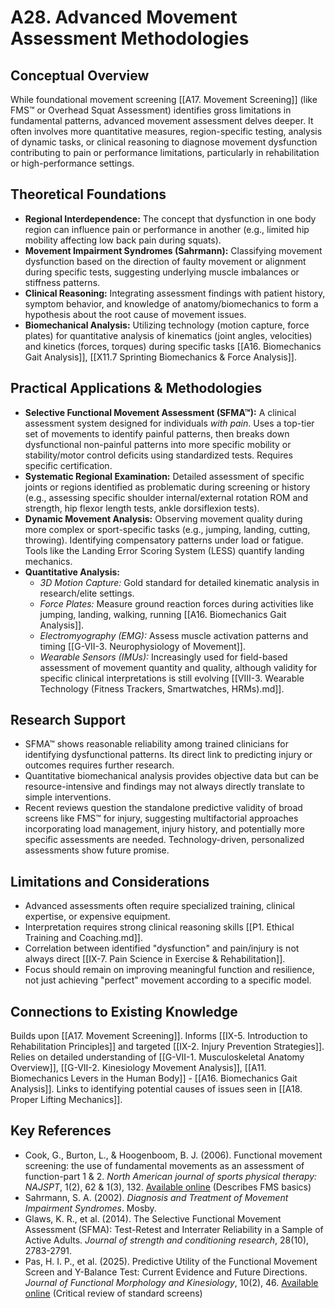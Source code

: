 # A28. Advanced Movement Assessment Methodologies

## Conceptual Overview

While foundational movement screening [[A17. Movement Screening]] (like FMS™ or Overhead Squat Assessment) identifies gross limitations in fundamental patterns, advanced movement assessment delves deeper. It often involves more quantitative measures, region-specific testing, analysis of dynamic tasks, or clinical reasoning to diagnose movement dysfunction contributing to pain or performance limitations, particularly in rehabilitation or high-performance settings.

## Theoretical Foundations

- **Regional Interdependence:** The concept that dysfunction in one body region can influence pain or performance in another (e.g., limited hip mobility affecting low back pain during squats).
- **Movement Impairment Syndromes (Sahrmann):** Classifying movement dysfunction based on the direction of faulty movement or alignment during specific tests, suggesting underlying muscle imbalances or stiffness patterns.
- **Clinical Reasoning:** Integrating assessment findings with patient history, symptom behavior, and knowledge of anatomy/biomechanics to form a hypothesis about the root cause of movement issues.
- **Biomechanical Analysis:** Utilizing technology (motion capture, force plates) for quantitative analysis of kinematics (joint angles, velocities) and kinetics (forces, torques) during specific tasks [[A16. Biomechanics Gait Analysis]], [[X11.7 Sprinting Biomechanics & Force Analysis]].

## Practical Applications & Methodologies

- **Selective Functional Movement Assessment (SFMA™):** A clinical assessment system designed for individuals _with pain_. Uses a top-tier set of movements to identify painful patterns, then breaks down dysfunctional non-painful patterns into more specific mobility or stability/motor control deficits using standardized tests. Requires specific certification.
- **Systematic Regional Examination:** Detailed assessment of specific joints or regions identified as problematic during screening or history (e.g., assessing specific shoulder internal/external rotation ROM and strength, hip flexor length tests, ankle dorsiflexion tests).
- **Dynamic Movement Analysis:** Observing movement quality during more complex or sport-specific tasks (e.g., jumping, landing, cutting, throwing). Identifying compensatory patterns under load or fatigue. Tools like the Landing Error Scoring System (LESS) quantify landing mechanics.
- **Quantitative Analysis:**
    - _3D Motion Capture:_ Gold standard for detailed kinematic analysis in research/elite settings.
    - _Force Plates:_ Measure ground reaction forces during activities like jumping, landing, walking, running [[A16. Biomechanics Gait Analysis]].
    - _Electromyography (EMG):_ Assess muscle activation patterns and timing [[G-VII-3. Neurophysiology of Movement]].
    - _Wearable Sensors (IMUs):_ Increasingly used for field-based assessment of movement quantity and quality, although validity for specific clinical interpretations is still evolving [[VIII-3. Wearable Technology (Fitness Trackers, Smartwatches, HRMs).md]].

## Research Support

- SFMA™ shows reasonable reliability among trained clinicians for identifying dysfunctional patterns. Its direct link to predicting injury or outcomes requires further research.
- Quantitative biomechanical analysis provides objective data but can be resource-intensive and findings may not always directly translate to simple interventions.
- Recent reviews question the standalone predictive validity of broad screens like FMS™ for injury, suggesting multifactorial approaches incorporating load management, injury history, and potentially more specific assessments are needed. Technology-driven, personalized assessments show future promise.

## Limitations and Considerations

- Advanced assessments often require specialized training, clinical expertise, or expensive equipment.
- Interpretation requires strong clinical reasoning skills [[P1. Ethical Training and Coaching.md]].
- Correlation between identified "dysfunction" and pain/injury is not always direct [[IX-7. Pain Science in Exercise & Rehabilitation]].
- Focus should remain on improving meaningful function and resilience, not just achieving "perfect" movement according to a specific model.

## Connections to Existing Knowledge

Builds upon [[A17. Movement Screening]]. Informs [[IX-5. Introduction to Rehabilitation Principles]] and targeted [[IX-2. Injury Prevention Strategies]]. Relies on detailed understanding of [[G-VII-1. Musculoskeletal Anatomy Overview]], [[G-VII-2. Kinesiology Movement Analysis]], [[A11. Biomechanics Levers in the Human Body]] - [[A16. Biomechanics Gait Analysis]]. Links to identifying potential causes of issues seen in [[A18. Proper Lifting Mechanics]].

## Key References

- Cook, G., Burton, L., & Hoogenboom, B. J. (2006). Functional movement screening: the use of fundamental movements as an assessment of function-part 1 & 2. _North American journal of sports physical therapy: NAJSPT_, 1(2), 62 & 1(3), 132. [Available online](https://pmc.ncbi.nlm.nih.gov/articles/PMC4127517/) (Describes FMS basics)
- Sahrmann, S. A. (2002). _Diagnosis and Treatment of Movement Impairment Syndromes_. Mosby.
- Glaws, K. R., et al. (2014). The Selective Functional Movement Assessment (SFMA): Test-Retest and Interrater Reliability in a Sample of Active Adults. _Journal of strength and conditioning research_, 28(10), 2783-2791.
- Pas, H. I. P., et al. (2025). Predictive Utility of the Functional Movement Screen and Y-Balance Test: Current Evidence and Future Directions. _Journal of Functional Morphology and Kinesiology_, 10(2), 46. [Available online](https://www.mdpi.com/2075-4663/13/2/46) (Critical review of standard screens)